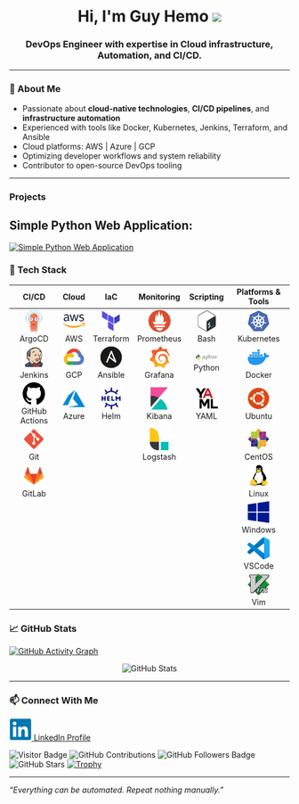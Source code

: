 <h1 align="center">Hi, I'm Guy Hemo <img src="https://media.giphy.com/media/hvRJCLFzcasrR4ia7z/giphy.gif" width="30"/></h1>
<h3 align="center">DevOps Engineer with expertise in Cloud infrastructure, Automation, and CI/CD.</h3>

---

### 🚀 About Me

- Passionate about **cloud-native technologies**, **CI/CD pipelines**, and **infrastructure automation**
- Experienced with tools like Docker, Kubernetes, Jenkins, Terraform, and Ansible
- Cloud platforms: AWS | Azure | GCP
- Optimizing developer workflows and system reliability
- Contributor to open-source DevOps tooling

---
###  Projects

## Simple Python Web Application:
[![Simple Python Web Application](https://gstatic.com/cloudssh/images/open-btn.svg)](https://console.cloud.google.com/cloudshell/open?cloudshell_git_repo=https://github.com/guy-hemo/website&cloudshell_tutorial=README.md)


### 🧰 Tech Stack

| CI/CD | Cloud | IaC | Monitoring | Scripting | Platforms & Tools |
|:-----:|:-----:|:--:|:----------:|:---------:|:-----------------:|
| <img src="https://raw.githubusercontent.com/guy-hemo/guy-hemo/logos/images/logos/logos_argocd.svg" width="40"/><br>ArgoCD | <img src="https://raw.githubusercontent.com/guy-hemo/guy-hemo/logos/images/logos/logos_aws.svg" width="40"/><br>AWS | <img src="https://raw.githubusercontent.com/guy-hemo/guy-hemo/logos/images/logos/logos_terraform.svg" width="40"/><br>Terraform | <img src="https://raw.githubusercontent.com/guy-hemo/guy-hemo/logos/images/logos/logos_prometheus.svg" width="40"/><br>Prometheus | <img src="https://raw.githubusercontent.com/guy-hemo/guy-hemo/logos/images/logos/logos_bash.svg" width="40"/><br>Bash | <img src="https://raw.githubusercontent.com/guy-hemo/guy-hemo/logos/images/logos/logos_kubernetes.svg" width="40"/><br>Kubernetes |
| <img src="https://raw.githubusercontent.com/guy-hemo/guy-hemo/logos/images/logos/logos_jenkins.svg" width="40"/><br>Jenkins | <img src="https://raw.githubusercontent.com/guy-hemo/guy-hemo/logos/images/logos/logos_gcp.svg" width="40"/><br>GCP | <img src="https://raw.githubusercontent.com/guy-hemo/guy-hemo/logos/images/logos/logos_ansible.svg" width="40"/><br>Ansible | <img src="https://raw.githubusercontent.com/guy-hemo/guy-hemo/logos/images/logos/logos_grafana.svg" width="40"/><br>Grafana | <img src="https://raw.githubusercontent.com/guy-hemo/guy-hemo/logos/images/logos/logos_python.svg" width="40"/><br>Python | <img src="https://raw.githubusercontent.com/guy-hemo/guy-hemo/logos/images/logos/logos_docker.svg" width="40"/><br>Docker |
| <img src="https://raw.githubusercontent.com/guy-hemo/guy-hemo/logos/images/logos/logos_github.svg" width="40"/><br>GitHub Actions | <img src="https://raw.githubusercontent.com/guy-hemo/guy-hemo/logos/images/logos/logos_azure.svg" width="40"/><br>Azure | <img src="https://raw.githubusercontent.com/guy-hemo/guy-hemo/logos/images/logos/logos_helm.svg" width="40"/><br>Helm | <img src="https://raw.githubusercontent.com/guy-hemo/guy-hemo/logos/images/logos/logos_kibana.svg" width="40"/><br>Kibana | <img src="https://raw.githubusercontent.com/guy-hemo/guy-hemo/logos/images/logos/logos_yaml.svg" width="40"/><br>YAML | <img src="https://raw.githubusercontent.com/guy-hemo/guy-hemo/logos/images/logos/logos_ubuntu.svg" width="40"/><br>Ubuntu |
| <img src="https://raw.githubusercontent.com/guy-hemo/guy-hemo/logos/images/logos/logos_git.svg" width="40"/><br>Git |   |   | <img src="https://raw.githubusercontent.com/guy-hemo/guy-hemo/logos/images/logos/logos_logstash.svg" width="40"/><br>Logstash |   | <img src="https://raw.githubusercontent.com/guy-hemo/guy-hemo/logos/images/logos/logos_centos.svg" width="40"/><br>CentOS |
| <img src="https://raw.githubusercontent.com/guy-hemo/guy-hemo/logos/images/logos/logos_gitlab.svg" width="40"/><br>GitLab |   |   |   |   | <img src="https://raw.githubusercontent.com/guy-hemo/guy-hemo/logos/images/logos/logos_linux.svg" width="40"/><br>Linux |
|   |   |   |   |   | <img src="https://raw.githubusercontent.com/guy-hemo/guy-hemo/logos/images/logos/logos_windows.svg" width="40"/><br>Windows |
|   |   |   |   |   | <img src="https://raw.githubusercontent.com/guy-hemo/guy-hemo/logos/images/logos/logos_vscode.svg" width="40"/><br>VSCode |
|   |   |   |   |   | <img src="https://raw.githubusercontent.com/guy-hemo/guy-hemo/logos/images/logos/logos_vim.svg" width="40"/><br>Vim |

### 📈 GitHub Stats

[![GitHub Activity Graph](https://github-activity-graph.vercel.app/graph?username=guy-hemo&theme=github-compact)](https://github.com/guy-hemo)

<p align="center">
  <img src="https://github-readme-stats.vercel.app/api?username=guy-hemo&show_icons=true&theme=github_dark" alt="GitHub Stats" />


---

### 📫 Connect With Me

<a href="https://www.linkedin.com/in/guy-hemo-807a4b180"><img src="https://raw.githubusercontent.com/guy-hemo/guy-hemo/logos/images/logos/logos_linkedIn.svg" width="40" height="40" alt="LinkedIn" />  LinkedIn Profile</a>

![Visitor Badge](https://visitor-badge.laobi.icu/badge?page_id=guy-hemo)
![GitHub Contributions](https://img.shields.io/github/contributors/guy-hemo/guy-hemo?style=flat-square)
<img src="https://img.shields.io/github/followers/guy-hemo?style=social" alt="GitHub Followers Badge">
![GitHub Stars](https://img.shields.io/github/stars/guy-hemo/guy-hemo?style=social)
[![Trophy](https://github-profile-trophy.vercel.app/?username=guy-hemo&theme=onedark)](https://github.com/ryo-ma/github-profile-trophy)


---

*“Everything can be automated. Repeat nothing manually.”*
